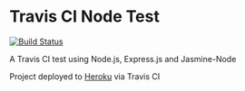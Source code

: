 # Travis CI Node Test

[![Build Status](https://travis-ci.org/BideoWego/travis-ci-node-test.svg?branch=master)](https://travis-ci.org/BideoWego/travis-ci-node-test)

A Travis CI test using Node.js, Express.js and Jasmine-Node

Project deployed to [Heroku](https://travis-ci-node-test.herokuapp.com) via Travis CI







